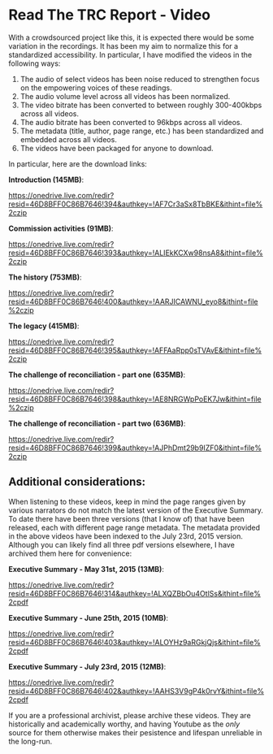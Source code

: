 Read The TRC Report - Video
===========================

With a crowdsourced project like this, it is expected there would be some variation in the recordings. It has been my aim
to normalize this for a standardized accessibility.  In particular, I have modified the videos in the following ways:

1. The audio of select videos has been noise reduced to strengthen focus on the empowering voices of these readings.
1. The audio volume level across all videos has been normalized.
1. The video bitrate has been converted to between roughly 300-400kbps across all videos.
1. The audio bitrate has been converted to 96kbps across all videos.
1. The metadata (title, author, page range, etc.) has been standardized and embedded across all videos.
1. The videos have been packaged for anyone to download.

In particular, here are the download links:

**Introduction (145MB)**:

https://onedrive.live.com/redir?resid=46D8BFF0C86B7646!394&authkey=!AF7Cr3aSx8TbBKE&ithint=file%2czip

**Commission activities (91MB)**:

https://onedrive.live.com/redir?resid=46D8BFF0C86B7646!393&authkey=!ALIEkKCXw98nsA8&ithint=file%2czip

**The history (753MB)**:

https://onedrive.live.com/redir?resid=46D8BFF0C86B7646!400&authkey=!AARJICAWNU_eyo8&ithint=file%2czip

**The legacy (415MB)**:

https://onedrive.live.com/redir?resid=46D8BFF0C86B7646!395&authkey=!AFFAaRpp0sTVAvE&ithint=file%2czip

**The challenge of reconciliation - part one (635MB)**:

https://onedrive.live.com/redir?resid=46D8BFF0C86B7646!398&authkey=!AE8NRGWpPoEK7Jw&ithint=file%2czip

**The challenge of reconciliation - part two (636MB)**:

https://onedrive.live.com/redir?resid=46D8BFF0C86B7646!399&authkey=!AJPhDmt29b9IZF0&ithint=file%2czip

Additional considerations:
--------------------------

When listening to these videos, keep in mind the page ranges given by various narrators do not match
the latest version of the Executive Summary. To date there have been three versions (that I know of) that
have been released, each with different page range metadata. The metadata provided in the above videos
have been indexed to the July 23rd, 2015 version. Although you can likely find all three pdf versions elsewhere,
I have archived them here for convenience:

**Executive Summary - May 31st, 2015 (13MB)**:

https://onedrive.live.com/redir?resid=46D8BFF0C86B7646!314&authkey=!ALXQZBbOu4OtlSs&ithint=file%2cpdf

**Executive Summary - June 25th, 2015 (10MB)**:

https://onedrive.live.com/redir?resid=46D8BFF0C86B7646!403&authkey=!ALOYHz9aRGkjQjs&ithint=file%2cpdf

**Executive Summary - July 23rd, 2015 (12MB)**:

https://onedrive.live.com/redir?resid=46D8BFF0C86B7646!402&authkey=!AAHS3V9gP4k0rvY&ithint=file%2cpdf

If you are a professional archivist, please archive these videos. They are historically and academically worthy,
and having Youtube as the *only* source for them otherwise makes their pesistence and lifespan unreliable in the long-run.


